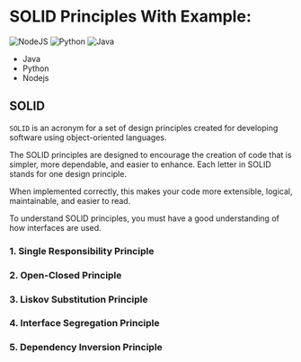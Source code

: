 # SOLID Principles With Example:
![NodeJS](https://img.shields.io/badge/node.js-6DA55F?style=for-the-badge&logo=node.js&logoColor=white)
![Python](https://img.shields.io/badge/python-3670A0?style=for-the-badge&logo=python&logoColor=ffdd54)
![Java](https://img.shields.io/badge/java-%23ED8B00.svg?style=for-the-badge&logo=openjdk&logoColor=white)

- Java
- Python
- Nodejs

## SOLID
`SOLID` is an acronym for a set of design principles created for developing software using object-oriented languages.

The SOLID principles are designed to encourage the creation of code that is simpler, more dependable, and easier to enhance. Each letter in SOLID stands for one design principle.

When implemented correctly, this makes your code more extensible, logical, maintainable, and easier to read.

To understand SOLID principles, you must have a good understanding of how interfaces are used.

### 1. Single Responsibility Principle

### 2. Open-Closed Principle

### 3. Liskov Substitution Principle

### 4. Interface Segregation Principle

### 5. Dependency Inversion Principle
